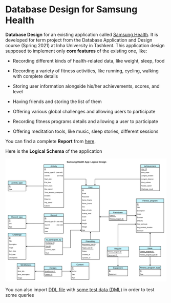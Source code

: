 # Database Design for Samsung Health

**Database Design** for an existing application called [Samsung Health](https://www.samsung.com/global/galaxy/apps/samsung-health/). It is developed for term project from the Database Application and Design course (Spring 2021) at Inha University in Tashkent. This application design supposed to implement only **core features** of the existing one, like:

* Recording different kinds of health-related data, like weight, sleep, food

* Recording a variety of fitness activities, like running, cycling, walking with complete details

* Storing user information alongside his/her achievements, scores, and level

* Having friends and storing the list of them

* Offering various global challenges and allowing users to participate

* Recording fitness programs details and allowing a user to participate

* Offering meditation tools, like music, sleep stories, different sessions

You can find a complete **Report** from [here](DB-Report.pdf).

Here is the **Logical Schema** of the application

<a href="https://raw.githubusercontent.com/mirodil1999/database-project/main/Team24_LogicalSchema.png" alt="Logical Schema" target="_blank">
   <img src="logical-schema-readme.png">
</a>

You can also import [DDL file](Team24_DDL.sql) with [some test data (DML)](Team24_DML.sql) in order to test some queries
